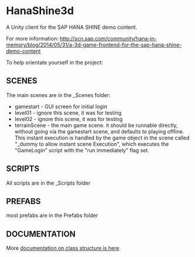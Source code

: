 HanaShine3d
===========

A Unity client for the SAP HANA SHINE demo content.

For more information:
http://scn.sap.com/community/hana-in-memory/blog/2014/05/31/a-3d-game-frontend-for-the-sap-hana-shine-demo-content

To help orientate yourself in the project:

SCENES
------
The main scenes are in the _Scenes folder:
* gamestart - GUI screen for initial login
* level01 - ignore this scene, it was for testing
* level02 - ignore this scene, it was for testing
* terrainScene - the main game scene. it should be runnable directly, without going via the gamestart scene, and defaults to playing offline. This instant execution is handled by the game object in the scene called "_dummy to allow instant scene Execution", which executes the "GameLogin" script with the "run immediately" flag set.

SCRIPTS
-------
All scripts are in the _Scripts folder

PREFABS
-------
most prefabs are in the Prefabs folder

DOCUMENTATION
-------------
More [documentation on class structure is here](https://github.com/KevinSmall/HanaShine3d/blob/master/Docs/Unity%20Client%20Architecture.md).
